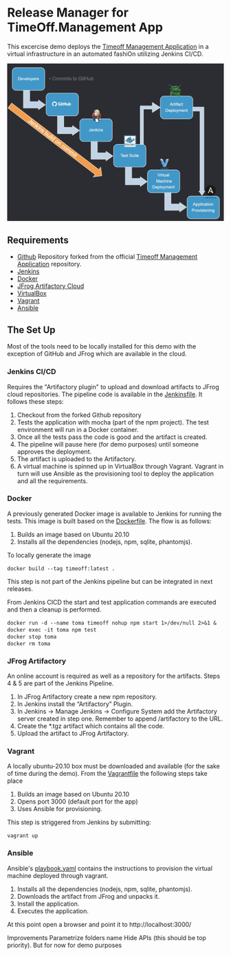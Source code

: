# Release Manager for TimeOff.Management App

This excercise demo deploys the [Timeoff Management Application](https://github.com/timeoff-management/application) in a virtual infrastructure in an automated fashiOn utilizing Jenkins CI/CD.

![Release Manager Diagram](images/ReleaseManagerrFlow.jpg)

## Requirements
* [Github](https://github.com) Repository forked from the official [Timeoff Management Application](https://github.com/timeoff-management/application) repository.
* [Jenkins](https://www.jenkins.io/download/)
* [Docker](https://docs.docker.com/get-docker/)
* [JFrog Artifactory Cloud](https://jfrog.com/artifactory/start-free/#saas)
* [VirtualBox](https://www.virtualbox.org/wiki/Downloads)
* [Vagrant](https://www.vagrantup.com/downloads )
* [Ansible](https://docs.ansible.com/ansible/latest/installation_guide/intro_installation.html#from-pip)

## The Set Up
Most of the tools need to be locally installed for this demo with the exception of GitHub and JFrog which are available in the cloud.

### Jenkins CI/CD
Requires the "Artifactory plugin" to upload and download artifacts to JFrog cloud repositories.
The pipeline code is available in the [Jenkinsfile](https://github.com/jaescalo/timeoff-management-application/blob/master/Jenkinsfile). It follows these steps:
1. Checkout from the forked Github repository
2. Tests the application with mocha (part of the npm project). The test environment will run in a Docker container.
3. Once all the tests pass the code is good and the artifact is created.
4. The pipeline will pause here (for demo purposes) until someone approves the deployment.
5. The artifact is uploaded to the Artifactory.
6. A virtual machine is spinned up in VirtualBox through Vagrant. Vagrant in turn will use Ansible as the provisioning tool to deploy the application and all the requirements.


### Docker
A previously generated Docker image is available to Jenkins for running the tests. This image is built based on the [Dockerfile](https://github.com/jaescalo/timeoff-management-application/blob/master/Dockerfile). The flow is as follows:
1. Builds an image based on Ubuntu 20.10
2. Installs all the dependencies (nodejs, npm, sqlite, phantomjs).

To locally generate the image
```
docker build --tag timeoff:latest .
```

This step is not part of the Jenkins pipeline but can be integrated in next releases.

From Jenkins CICD the start and test application commands are executed and then a cleanup is performed.

```
docker run -d --name toma timeoff nohup npm start 1>/dev/null 2>&1 &
docker exec -it toma npm test
docker stop toma
docker rm toma
```
### JFrog Artifactory
An online account is required as well as a repository for the artifacts. Steps 4 & 5 are part of the Jenkins Pipeline.
1. In JFrog Artifactory create a new npm repository.
2. In Jenkins install the “Artifactory” Plugin.
3. In Jenkins -> Manage Jenkins -> Configure System add the Artifactory server created in step one. Remember to append /artifactory to the URL.
4. Create the *.tgz artifact which contains all the code.
5. Upload the artifact to JFrog Artifactory.

### Vagrant
A locally ubuntu-20.10 box must be downloaded and available (for the sake of time during the demo).
From the [Vagrantfile](https://github.com/jaescalo/timeoff-management-application/blob/master/Vagrantfile) the following steps take place
1. Builds an image based on Ubuntu 20.10
2. Opens port 3000 (default port for the app)
3. Uses Ansible for provisioning.

This step is striggered from Jenkins by submitting:

```
vagrant up
```

### Ansible
Ansible's [playbook.yaml](https://github.com/jaescalo/timeoff-management-application/blob/master/playbook.yaml) contains the instructions to provision the virtual machine deployed through vagrant.
1. Installs all the dependencies (nodejs, npm, sqlite, phantomjs).
2. Downloads the artifact from JFrog and unpacks it.
3. Install the application.
4. Executes the application.

At this point open a browser and point it to http://localhost:3000/



Improvements
Parametrize folders name
Hide APIs (this should be top priority). But for now for demo purposes 